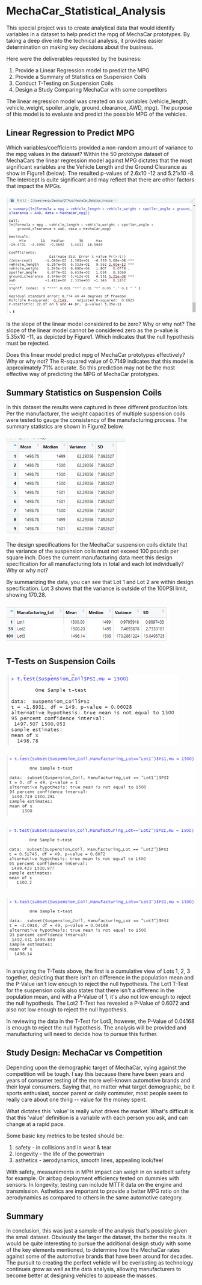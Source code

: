 # MechaCar_Statistical_Analysis

This special project was to create analytical data that would identify variables in a dataset to help predict the mpg of MechaCar prototypes.  By taking a deep dive into the technical analysis, it provides easier determination on making key decisions about the business.

Here were the deliverables requested by the business:
1. Provide a Linear Regression model to predict the MPG
2. Provide a Summary of Statistics on Suspension Coils
3. Conduct T-Testing on Suspension Coils
4. Design a Study Comparing MechaCar with some competitors

The linear regression model was created on six variables (vehicle_length, vehicle_weight, spoiler_angle, ground_clearance, AWD, mpg).  The purpose of this model is to evaluate and predict the possible MPG of the vehicles.

## Linear Regression to Predict MPG

Which variables/coefficients provided a non-random amount of variance to the mpg values in the dataset?
Within the 50 prototype dataset of MechaCars the linear regression model against MPG dictates that the most significant variables are the Vehicle Length and the Ground Clearance as show in Figure1 (below).  The resulted p-values of 2.6x10 -12
and 5.21x10 -8.  The intercept is quite significant and may reflect that there are other factors that impact the MPGs.

### ![Figure1.jpg](./Resources/Figure1.jpg)

Is the slope of the linear model considered to be zero? Why or why not?
The slope of the linear model cannot be considered zero as the p-value is 5.35x10 -11, as depicted by Figure1.  Which indicates that the null hypothesis must be rejected.

Does this linear model predict mpg of MechaCar prototypes effectively? Why or why not?
The R-squared value of 0.7149 indicates that this model is approximately 71% accurate.  So this prediction may not be the most effective way of predicting the MPG of MechaCar prototypes.

## Summary Statistics on Suspension Coils

In this dataset the results were captured in three different produciton lots.  Per the manufacturer, the weight capacities of multiple suspension coils were tested to gauge the consistency of the manufacturing process.  The summary statistics are shown in Figure2 below.

### ![Figure2.PNG](./Resources/Figure2.PNG)

The design specifications for the MechaCar suspension coils dictate that the variance of the suspension coils must not exceed 100 pounds per square inch. Does the current manufacturing data meet this design specification for all manufacturing lots in total and each lot individually? Why or why not?

By summarizing the data, you can see that Lot 1 and Lot 2 are within design specification.  Lot 3 shows that the variance is outside of the 100PSI limit, showing 170.28.

### ![Figure3.png](./Resources/Figure3.png)

## T-Tests on Suspension Coils

### ![ttest.PNG](./Resources/ttest.PNG)
### ![ttest_lot1.PNG](./Resources/ttest_lot1.PNG)
### ![ttest_lot2.PNG](./Resources/ttest_lot2.PNG)
### ![ttest_lot3.PNG](./Resources/ttest_lot3.PNG)

In analyzing the T-Tests above, the first is a cumulative view of Lots 1, 2, 3 together, depicting that there isn't an difference in the population mean and the P-Value isn't low enough to reject the null hypothesis.  The Lot1 T-Test for the suspension coils also states that there isn't a differenc in the population mean, and with a P-Value of 1, it's also not low enough to reject the null hypothesis.  The Lot2 T-Test has revealed a P-Value of 0.6072 and also not low enough to reject the null hypothesis.

In reviewing the data in the T-Test for Lot3, however, the P-Value of 0.04168 is enough to reject the null hypothesis.  The analysis will be provided and manufacturing will need to decide how to pursue this further.

## Study Design: MechaCar vs Competition

Depending upon the demographic target of MechaCar, vying against the competition will be tough.  I say this because there have been years and years of consumer testing of the more well-known automotive brands and their loyal consumers.  Saying that, no matter what target demographic, be it sports enthusiast, soccer parent or daily commuter, most people seem to really care about one thing -- value for the money spent.

What dictates this 'value' is really what drives the market.  What's difficult is that this 'value' definition is a variable with each person you ask, and can change at a rapid pace.

Some basic key metrics to be tested should be:
1. safety - in collisions and in wear & tear
2. longevity - the life of the powertrain
3. asthetics - aerodynamics, smooth lines, appealing look/feel

With safety, measurements in MPH impact can weigh in on seatbelt safety for example.  Or airbag deployment efficiency tested on dummies with sensors.  In longevity, testing can include MTTR data on the engine and transmission.  Asthetics are important to provide a better MPG ratio on the aerodynamics as compared to others in the same automotive category.

## Summary

In conclusion, this was just a sample of the analysis that's possible given the small dataset.  Obviously the larger the dataset, the better the results.  It would be quite interesting to pursue the additional design study with some of the key elements mentioned, to determine how the MechaCar rates against some of the automotive brands that have been around for decades.  The pursuit to creating the perfect vehicle will be everlasting as technology continues grow as well as the data analysis, allowing manufacturers to become better at designing vehicles to appease the masses.
